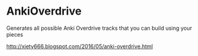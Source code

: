 # AnkiOverdrive
Generates all possible Anki Overdrive tracks that you can build using your pieces

http://xiety666.blogspot.com/2016/05/anki-overdrive.html
